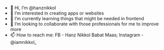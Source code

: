 - 👋 Hi, I’m @hanznikkol
- 👀 I’m interested in creating apps or websites
- 🌱 I’m currently learning things that might be needed in frontend
- 💞️ I’m looking to collaborate with those professionals for me to improve more
- 📫 How to reach me: FB - Hanz Nikkol Babat Maas; Instagram - @iamnikkol_

<!---
hanznikkol/hanznikkol is a ✨ special ✨ repository because its `README.md` (this file) appears on your GitHub profile.
You can click the Preview link to take a look at your changes.
--->
